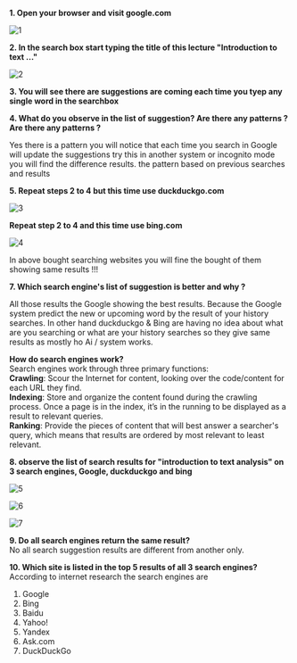 **1. Open your browser and visit google.com**

![1](https://user-images.githubusercontent.com/57193804/115973914-f7126f00-a571-11eb-975e-ae55f3011c0e.jpg)

**2. In the search box start typing the title of this lecture "Introduction to text ..."**

![2](https://user-images.githubusercontent.com/57193804/115974012-08a84680-a573-11eb-898b-8096b478a67b.jpg)

**3. You will see there are suggestions are coming each time you tyep any single word in the searchbox**

**4. What do you observe in the list of suggestion? Are there any patterns ?** **Are there any patterns ?**

Yes there is a pattern you will notice that each time you search in Google will update the suggestions try this in another system or incognito mode you will find the difference results. the pattern based on previous searches and results


**5. Repeat steps 2 to 4 but this time use duckduckgo.com**

![3](https://user-images.githubusercontent.com/57193804/115974360-8ec58c80-a575-11eb-9f0a-e69888347762.jpg)

**Repeat step 2 to 4 and this time use bing.com**

![4](https://user-images.githubusercontent.com/57193804/115974388-d5b38200-a575-11eb-82b6-933bb7c2e559.jpg)

In above bought searching websites you will fine the bought of them showing same results !!! 

**7. Which search engine's list of suggestion is better and why ?**

All those results the Google showing the best results. Because the Google system predict the new or upcoming word by the result of your history searches. In other hand duckduckgo & Bing are having no idea about what are you searching or what are your history searches so they give same results as mostly ho Ai / system works. 

**How do search engines work?**
<br/>Search engines work through three primary functions:<br/>**Crawling**: Scour the Internet for content, looking over the code/content for each URL they find.
 <br/>**Indexing**: Store and organize the content found during the crawling process. Once a page is in the index, it’s in the running to be displayed as a result to relevant queries. <br/>**Ranking**: Provide the pieces of content that will best answer a searcher's query, which means that results are ordered by most relevant to least relevant.
 
 **8. observe the list of search results for "introduction to text analysis" on 3 search engines, Google, duckduckgo and bing**

![5](https://user-images.githubusercontent.com/57193804/115974914-a737a600-a579-11eb-8767-49875edcac5e.jpg)

![6](https://user-images.githubusercontent.com/57193804/115974915-a9016980-a579-11eb-963a-0ab42c312225.jpg)

![7](https://user-images.githubusercontent.com/57193804/115974918-ac94f080-a579-11eb-94d5-244c3220ff84.jpg)

**9. Do all search engines return the same result?**
<br/> No all search suggestion results are different from another only.

**10. Which site is listed in the top 5 results of all 3 search engines?**
<br/> According to internet research the search engines are <br/> 
1.	Google<br/> 
2.	Bing<br/> 
3.	Baidu<br/> 
4.	Yahoo!<br/> 
5.	Yandex<br/> 
6.	Ask.com<br/> 
7.	DuckDuckGo<br/> 




 
 
 
